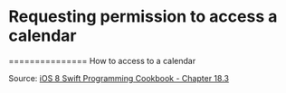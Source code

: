 # Requesting permission to access a calendar
===============
How to access to a calendar


Source: [iOS 8 Swift Programming Cookbook - Chapter 18.3](http://goo.gl/pvRtI8)
